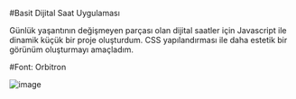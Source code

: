 #Basit Dijital Saat Uygulaması

Günlük yaşantının değişmeyen parçası olan dijital saatler için Javascript ile dinamik küçük bir proje oluşturdum.
CSS yapılandırması ile daha estetik bir görünüm oluşturmayı amaçladım.

#Font: Orbitron

![image](https://github.com/user-attachments/assets/66a9284d-8dea-4ec1-9ef9-ecf740dd9bfc)
